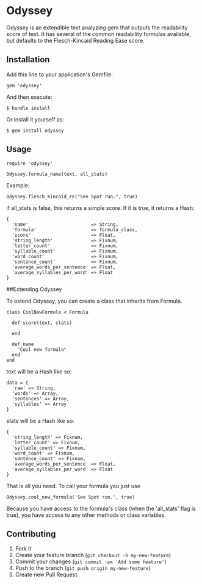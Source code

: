 # Odyssey

Odyssey is an extendible text analyzing gem that outputs the readability score of text. It has several of the common readability formulas available, but defaults to the Flesch-Kincaid Reading Ease score.

## Installation

Add this line to your application's Gemfile:

    gem 'odyssey'

And then execute:

    $ bundle install

Or install it yourself as:

    $ gem install odyssey

## Usage

    require 'odyssey'

    Odyssey.formula_name(text, all_stats)

Example:

    Odyssey.flesch_kincaid_re("See Spot run.", true)

if all_stats is false, this returns a simple score. If it is true, it returns a Hash:


    {
      'name'                       => String,
      'formula'                    => formula_class,
      'score'                      => Float,
      'string_length'              => Fixnum,
      'letter_count'               => Fixnum,
      'syllable_count'             => Fixnum,
      'word_count'                 => Fixnum,
      'sentence_count'             => Fixnum,
      'average_words_per_sentence' => Float,
      'average_syllables_per_word' => Float
    }


##Extending Odyssey

To extend Odyssey, you can create a class that inherits from Formula.

    class CoolNewFormula < Formula

      def score(text, stats)

      end

      def name
        "Cool new formula"
      end
    end

text will be a Hash like so:

    data = {
      'raw' => String,
      'words' => Array,
      'sentences' => Array,
      'syllables' => Array
    }

stats will be a Hash like so:

    {
      'string_length' => Fixnum,
      'letter_count' => Fixnum,
      'syllable_count' => Fixnum,
      'word_count' => Fixnum,
      'sentence_count' => Fixnum,
      'average_words_per_sentence' => Float,
      'average_syllables_per_word' => Float
    }

That is all you need.
To call your formula you just use 

    Odyssey.cool_new_formula('See Spot run.', true)

Because you have access to the formula's class (when the 'all_stats' flag is true),
you have access to any other methods or class variables.

## Contributing

1. Fork it
2. Create your feature branch (`git checkout -b my-new-feature`)
3. Commit your changes (`git commit -am 'Add some feature'`)
4. Push to the branch (`git push origin my-new-feature`)
5. Create new Pull Request
